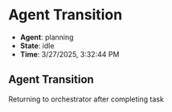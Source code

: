 # Agent Transition

- **Agent**: planning
- **State**: idle
- **Time**: 3/27/2025, 3:32:44 PM

## Agent Transition

Returning to orchestrator after completing task

